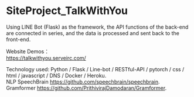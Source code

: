# SiteProject_TalkWithYou   

Using LINE Bot (Flask) as the framework, the API functions of the back-end are connected in series, and the data is processed and sent back to the front-end.   

Website Demos：  
https://talkwithyou.serveirc.com/  
  
 Technology used: Python / Flask / Line-bot / RESTful-API / pytorch / css / html / javascript  / DNS / Docker / Heroku.  
 NLP SpeechBrain https://github.com/speechbrain/speechbrain.  
 Gramformer https://github.com/PrithivirajDamodaran/Gramformer.  

